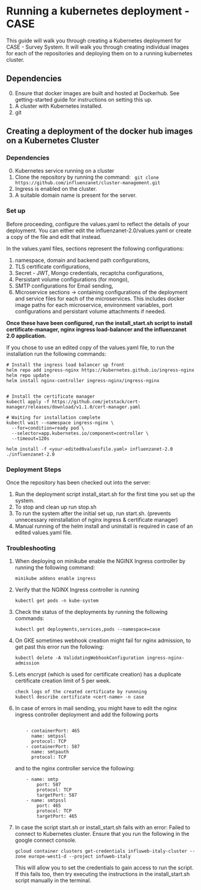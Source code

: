  
# Running a kubernetes deployment - CASE

This guide will walk you through creating a Kubernetes deployment for CASE - Survey System. It will walk you through creating individual images for each of the repositories and deploying them on to a running kubernetes cluster.

## Dependencies

0. Ensure that docker images are built and hosted at Dockerhub. See getting-started guide for instructions on setting this up.
1. A cluster with Kubernetes installed.
2. git

## **Creating a deployment of the docker hub images on a Kubernetes Cluster**

### Dependencies

0. Kubernetes service running on a cluster
1. Clone the repository by running the command: ``` git clone https://github.com/influenzanet/cluster-management.git```
2. Ingress is enabled on the cluster.
3. A suitable domain name is present for the server.
  
### Set up

Before proceeding, configure the values.yaml to reflect the details of your deployment. You can either edit the influenzanet-2.0/values.yaml or create a copy of the file and edit that instead.

In the values.yaml files, sections represent the following configurations:
1. namespace, domain and backend path configurations,
2. TLS certificate configurations,
3. Secret - JWT, Mongo credentials, recaptcha configurations,
4. Persistant volume configurations (for mongo), 
5. SMTP configurations for Email sending,
6. Microservice sections -> containing configurations of the deployment and service files for each of the microservices. This includes docker image paths for each microservice, environment variables, port configurations and persistant volume attachments if needed.

**Once these have been configured, run the install_start.sh script to install certificate-manager, nginx ingress load-balancer and the influenzanet 2.0 application.**

If you chose to use an edited copy of the values.yaml file, to run the installation run the following commands:
```
# Install the ingress load balancer up front
helm repo add ingress-nginx https://kubernetes.github.io/ingress-nginx
helm repo update
helm install nginx-controller ingress-nginx/ingress-nginx


# Install the certificate manager
kubectl apply -f https://github.com/jetstack/cert-manager/releases/download/v1.1.0/cert-manager.yaml

# Waiting for installation complete
kubectl wait --namespace ingress-nginx \
  --for=condition=ready pod \
  --selector=app.kubernetes.io/component=controller \
  --timeout=120s

helm install -f <your-edited0valuesfile.yaml> influenzanet-2.0 ./influenzanet-2.0
```

### Deployment Steps
Once the repository has been checked out into the server:
1. Run the deployment script install_start.sh for the first time you set up the system.
3. To stop and clean up run stop.sh
3. To run the system after the initial set up, run start.sh. (prevents unnecessary reinstallation of nginx ingress & certificate manager)
4. Manual running of the helm install and uninstall is required in case of an edited values.yaml file.

### Troubleshooting

1. When deploying on minikube enable the NGINX Ingress controller by running the following command:
	```
	minikube addons enable ingress
	```
2. Verify that the NGINX Ingress controller is running
	```
	kubectl get pods -n kube-system
	```
3. Check the status of the deployments by running the following commands:
	```
	kubectl get deployments,services,pods --namespace=case
	
	```
4. On GKE sometimes webhook creation might fail for nginx admission, to get past this error run the following:
	```
	kubectl delete -A ValidatingWebhookConfiguration ingress-nginx-admission
	```
5. Lets encrypt (which is used for certificate creation) has a duplicate certificate creation limit of 5 per week. 
	```
	check logs of the created certificate by runnning
	kubectl describe certificate <cert-name> -n case
	```
6. In case of errors in mail sending, you might have to edit the nginx ingress controller deployment and add the following ports
	```

        - containerPort: 465
          name: smtpssl
          protocol: TCP
        - containerPort: 587
          name: smtpauth
          protocol: TCP
	```

	and to the nginx controller service the following: 
	```
		- name: smtp
			port: 587
			protocol: TCP
			targetPort: 587
		- name: smtpssl
			port: 465
			protocol: TCP
			targetPort: 465
	```
7. In case the script start.sh or install_start.sh fails with an error: Failed to connect to Kubernetes cluster. Ensure that you run the following in the google connect console.
	```
	gcloud container clusters get-credentials influweb-italy-cluster --zone europe-west1-d --project infuweb-italy
	```
	This will allow you to set the credentials to gain access to run the script.
	If this fails too, then try executing the instructions in the install_start.sh script manually in the terminal.
